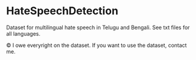 # HateSpeechDetection

Dataset for multilingual hate speech in Telugu and Bengali. See txt files for all languages.

© I owe everyright on the dataset. If you want to use the dataset, contact me.
